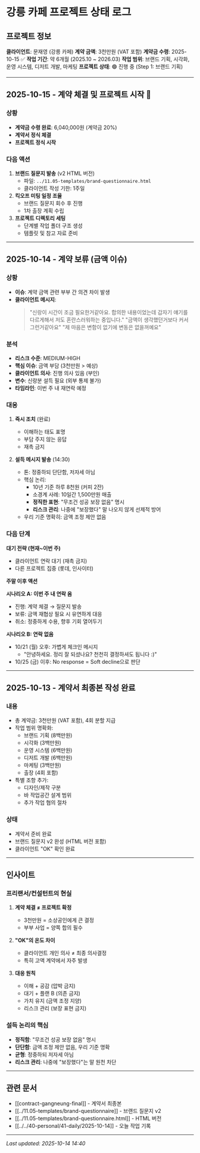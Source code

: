 # 강릉 카페 프로젝트 상태 로그

## 프로젝트 정보

**클라이언트**: 문재영 (강릉 카페)
**계약 금액**: 3천만원 (VAT 포함)
**계약금 수령**: 2025-10-15 ✅
**작업 기간**: 약 6개월 (2025.10 ~ 2026.03)
**작업 범위**: 브랜드 기획, 시각화, 운영 시스템, 디저트 개발, 마케팅
**프로젝트 상태**: 🟢 진행 중 (Step 1: 브랜드 기획)

---

## 2025-10-15 - 계약 체결 및 프로젝트 시작 🎉

### 상황
- **계약금 수령 완료**: 6,040,000원 (계약금 20%)
- **계약서 정식 체결**
- **프로젝트 정식 시작**

### 다음 액션
1. **브랜드 질문지 발송** (v2 HTML 버전)
   - 파일: `../11.05-templates/brand-questionnaire.html`
   - 클라이언트 작성 기한: 1주일
2. **킥오프 미팅 일정 조율**
   - 브랜드 질문지 회수 후 진행
   - 1차 출장 계획 수립
3. **프로젝트 디렉토리 세팅**
   - 단계별 작업 폴더 구조 생성
   - 템플릿 및 참고 자료 준비

---

## 2025-10-14 - 계약 보류 (금액 이슈)

### 상황
- **이슈**: 계약 금액 관련 부부 간 의견 차이 발생
- **클라이언트 메시지**:
  > "신랑이 시간이 조금 필요한거같아요. 합의한 내용이었는데 갑자기 얘기를 다르게해서 저도 혼란스러워하는 중입니다."
  > "금액이 생각했던거보다 커서 그런거같아요"
  > "제 마음은 변함이 없기에 변동은 없을꺼예요"

### 분석
- **리스크 수준**: MEDIUM-HIGH
- **핵심 이슈**: 금액 부담 (3천만원 > 예상)
- **클라이언트 의사**: 진행 의사 있음 (부인)
- **변수**: 신랑분 설득 필요 (외부 통제 불가)
- **타임라인**: 이번 주 내 재연락 예정

### 대응
1. **즉시 조치** (완료)
   - 이해하는 태도 표명
   - 부담 주지 않는 응답
   - 재촉 금지

2. **설득 메시지 발송** (14:30)
   - 톤: 정중하되 단단함, 저자세 아님
   - 핵심 논리:
     - 10년 기준 하루 8천원 (커피 2잔)
     - 소경계 사례: 10일간 1,500만원 매출
     - **정직한 표현**: "무조건 성공 보장 없음" 명시
     - **리스크 관리**: 나중에 "보장했다" 말 나오지 않게 선제적 방어
   - 우리 기준 명확히: 금액 조정 제안 없음

### 다음 단계

**대기 전략 (현재~이번 주)**
- 클라이언트 연락 대기 (재촉 금지)
- 다른 프로젝트 집중 (롯데, 인사이터)

**주말 이후 액션**

**시나리오 A: 이번 주 내 연락 옴**
- 진행: 계약 체결 → 질문지 발송
- 보류: 금액 재협상 필요 시 유연하게 대응
- 취소: 정중하게 수용, 향후 기회 열어두기

**시나리오 B: 연락 없음**
- 10/21 (월) 오후: 가볍게 체크인 메시지
  - "안녕하세요. 정리 잘 되셨나요? 천천히 결정하셔도 됩니다 :)"
- 10/25 (금) 이후: No response = Soft decline으로 판단

---

## 2025-10-13 - 계약서 최종본 작성 완료

### 내용
- 총 계약금: 3천만원 (VAT 포함), 4회 분할 지급
- 작업 범위 명확화:
  - 브랜드 기획 (8백만원)
  - 시각화 (3백만원)
  - 운영 시스템 (6백만원)
  - 디저트 개발 (6백만원)
  - 마케팅 (3백만원)
  - 출장 (4회 포함)
- 특별 조항 추가:
  - 디자인/제작 구분
  - 바 작업공간 설계 범위
  - 추가 작업 협의 절차

### 상태
- 계약서 준비 완료
- 브랜드 질문지 v2 완성 (HTML 버전 포함)
- 클라이언트 "OK" 확인 완료

---

## 인사이트

### 프리랜서/컨설턴트의 현실
1. **계약 체결 ≠ 프로젝트 확정**
   - 3천만원 = 소상공인에게 큰 결정
   - 부부 사업 = 양쪽 합의 필수

2. **"OK"의 온도 차이**
   - 클라이언트 개인 의사 ≠ 최종 의사결정
   - 특히 고액 계약에서 자주 발생

3. **대응 원칙**
   - 이해 + 공감 (압박 금지)
   - 대기 + 플랜 B (의존 금지)
   - 가치 유지 (금액 조정 지양)
   - 리스크 관리 (보장 표현 금지)

### 설득 논리의 핵심
- **정직함**: "무조건 성공 보장 없음" 명시
- **단단함**: 금액 조정 제안 없음, 우리 기준 명확
- **균형**: 정중하되 저자세 아님
- **리스크 관리**: 나중에 "보장했다"는 말 원천 차단

---

## 관련 문서

- [[contract-gangneung-final]] - 계약서 최종본
- [[../11.05-templates/brand-questionnaire]] - 브랜드 질문지 v2
- [[../11.05-templates/brand-questionnaire.html]] - HTML 버전
- [[../../40-personal/41-daily/2025-10-14]] - 오늘 작업 기록

---

*Last updated: 2025-10-14 14:40*

